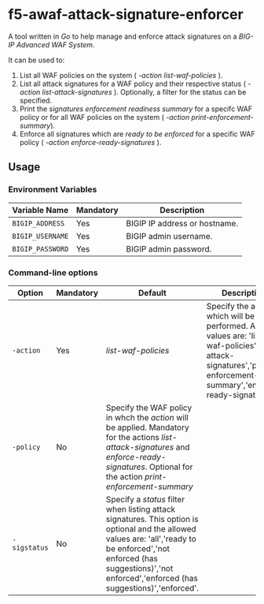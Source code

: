 # f5-awaf-attack-signature-enforcer

A tool written in *Go* to help manage and enforce attack signatures on a *BIG-IP Advanced WAF System*. 

It can be used to:

1. List all WAF policies on the system ( *-action list-waf-policies* ). 
2. List all attack signatures for a WAF policy and their respective status ( *-action list-attack-signatures* ). Optionally, a filter for the status can be specified. 
3. Print the *signatures enforcement readiness summary* for a specifc WAF policy or for all WAF policies on the system ( *-action print-enforcement-summary*).
4. Enforce all signatures which are *ready to be enforced* for a specific WAF policy ( *-action enforce-ready-signatures* ).

## Usage 

### Environment Variables

|  Variable Name  | Mandatory |          Description            |
|-----------------|-----------|---------------------------------|
| `BIGIP_ADDRESS` |    Yes    | BIGIP IP address or hostname.   |
| `BIGIP_USERNAME`|    Yes    | BIGIP admin username.           |
| `BIGIP_PASSWORD`|    Yes    | BIGIP admin password.           |

### Command-line options

|    Option   | Mandatory |        Default       |         Description            |
|-------------|-----------|----------------------|--------------------------------|
| `-action`   |    Yes    | *list-waf-policies*  | Specify the action which will be performed. Allowed values are: 'list-waf-policies','list-attack-signatures','print-enforcement-summary','enforce-ready-signatures'. |
| `-policy`   |    No     | Specify the WAF policy in whch the *action* will be applied. Mandatory for the actions *list-attack-signatures* and *enforce-ready-signatures*. Optional for the action *print-enforcement-summary* |
| `-sigstatus`|    No     | Specify a *status* filter when listing attack signatures. This option is optional and the allowed values are: 'all','ready to be enforced','not enforced (has suggestions)','not enforced','enforced (has suggestions)','enforced'. |